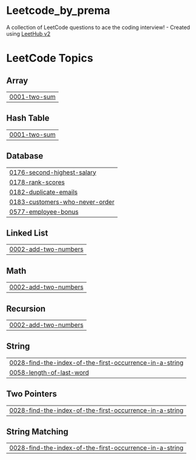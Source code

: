 # Leetcode_by_prema
A collection of LeetCode questions to ace the coding interview! - Created using [LeetHub v2](https://github.com/arunbhardwaj/LeetHub-2.0)

<!---LeetCode Topics Start-->
# LeetCode Topics
## Array
|  |
| ------- |
| [0001-two-sum](https://github.com/PremaDongare/Leetcode_by_prema/tree/master/0001-two-sum) |
## Hash Table
|  |
| ------- |
| [0001-two-sum](https://github.com/PremaDongare/Leetcode_by_prema/tree/master/0001-two-sum) |
## Database
|  |
| ------- |
| [0176-second-highest-salary](https://github.com/PremaDongare/Leetcode_by_prema/tree/master/0176-second-highest-salary) |
| [0178-rank-scores](https://github.com/PremaDongare/Leetcode_by_prema/tree/master/0178-rank-scores) |
| [0182-duplicate-emails](https://github.com/PremaDongare/Leetcode_by_prema/tree/master/0182-duplicate-emails) |
| [0183-customers-who-never-order](https://github.com/PremaDongare/Leetcode_by_prema/tree/master/0183-customers-who-never-order) |
| [0577-employee-bonus](https://github.com/PremaDongare/Leetcode_by_prema/tree/master/0577-employee-bonus) |
## Linked List
|  |
| ------- |
| [0002-add-two-numbers](https://github.com/PremaDongare/Leetcode_by_prema/tree/master/0002-add-two-numbers) |
## Math
|  |
| ------- |
| [0002-add-two-numbers](https://github.com/PremaDongare/Leetcode_by_prema/tree/master/0002-add-two-numbers) |
## Recursion
|  |
| ------- |
| [0002-add-two-numbers](https://github.com/PremaDongare/Leetcode_by_prema/tree/master/0002-add-two-numbers) |
## String
|  |
| ------- |
| [0028-find-the-index-of-the-first-occurrence-in-a-string](https://github.com/PremaDongare/Leetcode_by_prema/tree/master/0028-find-the-index-of-the-first-occurrence-in-a-string) |
| [0058-length-of-last-word](https://github.com/PremaDongare/Leetcode_by_prema/tree/master/0058-length-of-last-word) |
## Two Pointers
|  |
| ------- |
| [0028-find-the-index-of-the-first-occurrence-in-a-string](https://github.com/PremaDongare/Leetcode_by_prema/tree/master/0028-find-the-index-of-the-first-occurrence-in-a-string) |
## String Matching
|  |
| ------- |
| [0028-find-the-index-of-the-first-occurrence-in-a-string](https://github.com/PremaDongare/Leetcode_by_prema/tree/master/0028-find-the-index-of-the-first-occurrence-in-a-string) |
<!---LeetCode Topics End-->